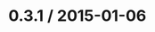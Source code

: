 <!--remark setext-->

<!--lint disable no-multiple-toplevel-headings-->

0.3.1 / 2015-01-06
==================
